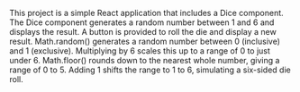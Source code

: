 This project is a simple React application that includes a Dice component. The Dice component generates a random number between 1 and 6 and displays the result. A button is provided to roll the die and display a new result.
Math.random() generates a random number between 0 (inclusive) and 1 (exclusive).
Multiplying by 6 scales this up to a range of 0 to just under 6.
Math.floor() rounds down to the nearest whole number, giving a range of 0 to 5.
Adding 1 shifts the range to 1 to 6, simulating a six-sided die roll.

